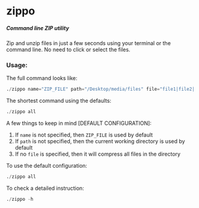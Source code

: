 # zippo
##### Command line ZIP utility

Zip and unzip files in just a few seconds using your terminal or the command line. No need to click or select the files. 

### Usage:

The full command looks like:
```D
./zippo name="ZIP_FILE" path="/Desktop/media/files" file="file1|file2|...|fileX"
```

The shortest command using the defaults:
```D
./zippo all
```

A few things to keep in mind [DEFAULT CONFIGURATION]:
1. If `name` is not specified, then `ZIP_FILE` is used by default
2. If `path` is not specified, then the current working directory is used by default
3. If no `file` is specified, then it will compress all files in the directory

To use the default configuration: 
```D
./zippo all
```

To check a detailed instruction:
```D
./zippo -h
```
